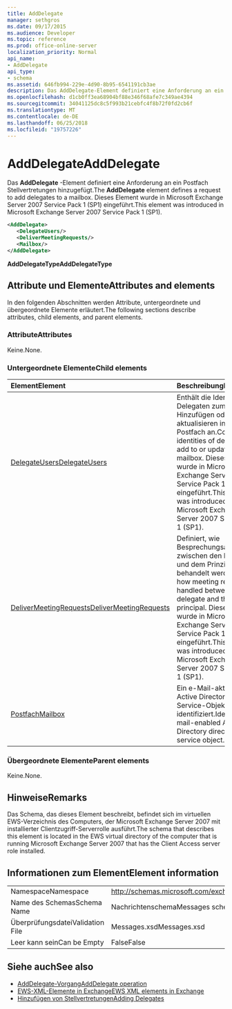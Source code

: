 ```yaml
---
title: AddDelegate
manager: sethgros
ms.date: 09/17/2015
ms.audience: Developer
ms.topic: reference
ms.prod: office-online-server
localization_priority: Normal
api_name:
- AddDelegate
api_type:
- schema
ms.assetid: 646fb994-229e-4d90-8b95-6541191cb3ae
description: Das AddDelegate-Element definiert eine Anforderung an ein Postfach Stellvertretungen hinzugefügt. Dieses Element wurde in Microsoft Exchange Server 2007 Service Pack 1 (SP1) eingeführt.
ms.openlocfilehash: d1cb0ff3ea68904bf88e346f68afe7c349ae4394
ms.sourcegitcommit: 34041125dc8c5f993b21cebfc4f8b72f0fd2cb6f
ms.translationtype: MT
ms.contentlocale: de-DE
ms.lasthandoff: 06/25/2018
ms.locfileid: "19757226"
---
```

# <a name="adddelegate"></a><span data-ttu-id="fe227-104">AddDelegate</span><span class="sxs-lookup"><span data-stu-id="fe227-104">AddDelegate</span></span>

<span data-ttu-id="fe227-105">Das **AddDelegate** -Element definiert eine Anforderung an ein Postfach Stellvertretungen hinzugefügt.</span><span class="sxs-lookup"><span data-stu-id="fe227-105">The **AddDelegate** element defines a request to add delegates to a mailbox.</span></span> <span data-ttu-id="fe227-106">Dieses Element wurde in Microsoft Exchange Server 2007 Service Pack 1 (SP1) eingeführt.</span><span class="sxs-lookup"><span data-stu-id="fe227-106">This element was introduced in Microsoft Exchange Server 2007 Service Pack 1 (SP1).</span></span> 
  
```xml
<AddDelegate>
   <DelegateUsers/>
   <DeliverMeetingRequests/>
   <Mailbox/>
</AddDelegate>
```

 <span data-ttu-id="fe227-107">**AddDelegateType**</span><span class="sxs-lookup"><span data-stu-id="fe227-107">**AddDelegateType**</span></span>
## <a name="attributes-and-elements"></a><span data-ttu-id="fe227-108">Attribute und Elemente</span><span class="sxs-lookup"><span data-stu-id="fe227-108">Attributes and elements</span></span>

<span data-ttu-id="fe227-109">In den folgenden Abschnitten werden Attribute, untergeordnete und übergeordnete Elemente erläutert.</span><span class="sxs-lookup"><span data-stu-id="fe227-109">The following sections describe attributes, child elements, and parent elements.</span></span>
  
### <a name="attributes"></a><span data-ttu-id="fe227-110">Attribute</span><span class="sxs-lookup"><span data-stu-id="fe227-110">Attributes</span></span>

<span data-ttu-id="fe227-111">Keine.</span><span class="sxs-lookup"><span data-stu-id="fe227-111">None.</span></span>
  
### <a name="child-elements"></a><span data-ttu-id="fe227-112">Untergeordnete Elemente</span><span class="sxs-lookup"><span data-stu-id="fe227-112">Child elements</span></span>

|<span data-ttu-id="fe227-113">**Element**</span><span class="sxs-lookup"><span data-stu-id="fe227-113">**Element**</span></span>|<span data-ttu-id="fe227-114">**Beschreibung**</span><span class="sxs-lookup"><span data-stu-id="fe227-114">**Description**</span></span>|
|:-----|:-----|
|[<span data-ttu-id="fe227-115">DelegateUsers</span><span class="sxs-lookup"><span data-stu-id="fe227-115">DelegateUsers</span></span>](delegateusers.md) <br/> |<span data-ttu-id="fe227-116">Enthält die Identitäten von Delegaten zum Hinzufügen oder aktualisieren in einem Postfach an.</span><span class="sxs-lookup"><span data-stu-id="fe227-116">Contains the identities of delegates to add to or update in a mailbox.</span></span> <span data-ttu-id="fe227-117">Dieses Element wurde in Microsoft Exchange Server 2007 Service Pack 1 (SP1) eingeführt.</span><span class="sxs-lookup"><span data-stu-id="fe227-117">This element was introduced in Microsoft Exchange Server 2007 Service Pack 1 (SP1).</span></span>  <br/> |
|[<span data-ttu-id="fe227-118">DeliverMeetingRequests</span><span class="sxs-lookup"><span data-stu-id="fe227-118">DeliverMeetingRequests</span></span>](delivermeetingrequests.md) <br/> |<span data-ttu-id="fe227-119">Definiert, wie Besprechungsanfragen zwischen den Delegaten und dem Prinzipalnamen behandelt werden.</span><span class="sxs-lookup"><span data-stu-id="fe227-119">Defines how meeting requests are handled between the delegate and the principal.</span></span> <span data-ttu-id="fe227-120">Dieses Element wurde in Microsoft Exchange Server 2007 Service Pack 1 (SP1) eingeführt.</span><span class="sxs-lookup"><span data-stu-id="fe227-120">This element was introduced in Microsoft Exchange Server 2007 Service Pack 1 (SP1).</span></span>  <br/> |
|[<span data-ttu-id="fe227-121">Postfach</span><span class="sxs-lookup"><span data-stu-id="fe227-121">Mailbox</span></span>](mailbox.md) <br/> |<span data-ttu-id="fe227-122">Ein e-Mail-aktivierten Active Directory Directory Service-Objekt identifiziert.</span><span class="sxs-lookup"><span data-stu-id="fe227-122">Identifies a mail-enabled Active Directory directory service object.</span></span>  <br/> |
   
### <a name="parent-elements"></a><span data-ttu-id="fe227-123">Übergeordnete Elemente</span><span class="sxs-lookup"><span data-stu-id="fe227-123">Parent elements</span></span>

<span data-ttu-id="fe227-124">Keine.</span><span class="sxs-lookup"><span data-stu-id="fe227-124">None.</span></span>
  
## <a name="remarks"></a><span data-ttu-id="fe227-125">Hinweise</span><span class="sxs-lookup"><span data-stu-id="fe227-125">Remarks</span></span>

<span data-ttu-id="fe227-126">Das Schema, das dieses Element beschreibt, befindet sich im virtuellen EWS-Verzeichnis des Computers, der Microsoft Exchange Server 2007 mit installierter Clientzugriff-Serverrolle ausführt.</span><span class="sxs-lookup"><span data-stu-id="fe227-126">The schema that describes this element is located in the EWS virtual directory of the computer that is running Microsoft Exchange Server 2007 that has the Client Access server role installed.</span></span>
  
## <a name="element-information"></a><span data-ttu-id="fe227-127">Informationen zum Element</span><span class="sxs-lookup"><span data-stu-id="fe227-127">Element information</span></span>

|||
|:-----|:-----|
|<span data-ttu-id="fe227-128">Namespace</span><span class="sxs-lookup"><span data-stu-id="fe227-128">Namespace</span></span>  <br/> |http://schemas.microsoft.com/exchange/services/2006/messages  <br/> |
|<span data-ttu-id="fe227-129">Name des Schemas</span><span class="sxs-lookup"><span data-stu-id="fe227-129">Schema Name</span></span>  <br/> |<span data-ttu-id="fe227-130">Nachrichtenschema</span><span class="sxs-lookup"><span data-stu-id="fe227-130">Messages schema</span></span>  <br/> |
|<span data-ttu-id="fe227-131">Überprüfungsdatei</span><span class="sxs-lookup"><span data-stu-id="fe227-131">Validation File</span></span>  <br/> |<span data-ttu-id="fe227-132">Messages.xsd</span><span class="sxs-lookup"><span data-stu-id="fe227-132">Messages.xsd</span></span>  <br/> |
|<span data-ttu-id="fe227-133">Leer kann sein</span><span class="sxs-lookup"><span data-stu-id="fe227-133">Can be Empty</span></span>  <br/> |<span data-ttu-id="fe227-134">False</span><span class="sxs-lookup"><span data-stu-id="fe227-134">False</span></span>  <br/> |
   
## <a name="see-also"></a><span data-ttu-id="fe227-135">Siehe auch</span><span class="sxs-lookup"><span data-stu-id="fe227-135">See also</span></span>

- [<span data-ttu-id="fe227-136">AddDelegate-Vorgang</span><span class="sxs-lookup"><span data-stu-id="fe227-136">AddDelegate operation</span></span>](adddelegate-operation.md)
- [<span data-ttu-id="fe227-137">EWS-XML-Elemente in Exchange</span><span class="sxs-lookup"><span data-stu-id="fe227-137">EWS XML elements in Exchange</span></span>](ews-xml-elements-in-exchange.md)
- [<span data-ttu-id="fe227-138">Hinzufügen von Stellvertretungen</span><span class="sxs-lookup"><span data-stu-id="fe227-138">Adding Delegates</span></span>](http://msdn.microsoft.com/library/3a744150-66a3-4a13-9433-793603ba5038%28Office.15%29.aspx)

